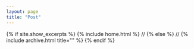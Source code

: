 ```yaml
---
layout: page
title: "Post"
---
```


{% if site.show_excerpts %}
  {% include home.html %}
// {% else %}
//  {% include archive.html title="" %}
{% endif %}


